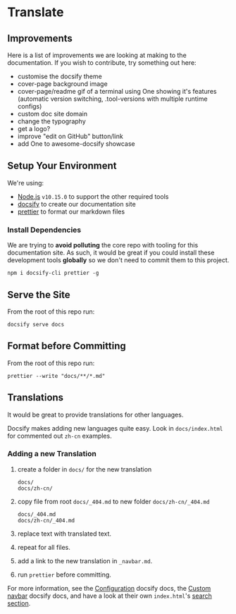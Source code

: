 # Translate

## Improvements

Here is a list of improvements we are looking at making to the documentation. If you wish to contribute, try something out here:

- customise the docsify theme
- cover-page background image
- cover-page/readme gif of a terminal using One showing it's features (automatic version switching, .tool-versions with multiple runtime configs)
- custom doc site domain
- change the typography
- get a logo?
- improve "edit on GitHub" button/link
- add One to awesome-docsify showcase

## Setup Your Environment

We're using:

- [Node.js](https://github.com/One-Language/One-nodejs) `v10.15.0` to support the other required tools
- [docsify](https://docsify.js.org/#/) to create our documentation site
- [prettier](https://prettier.io/) to format our markdown files

### Install Dependencies

We are trying to **avoid polluting** the core repo with tooling for this documentation site. As such, it would be great if you could install these development tools **globally** so we don't need to commit them to this project.

```shell
npm i docsify-cli prettier -g
```

## Serve the Site

From the root of this repo run:

```shell
docsify serve docs
```

## Format before Committing

From the root of this repo run:

```shell
prettier --write "docs/**/*.md"
```

## Translations

It would be great to provide translations for other languages.

Docsify makes adding new languages quite easy. Look in `docs/index.html` for commented out `zh-cn` examples.

### Adding a new Translation

1. create a folder in `docs/` for the new translation

   ```
   docs/
   docs/zh-cn/
   ```

2. copy file from root `docs/_404.md` to new folder `docs/zh-cn/_404.md`

   ```
   docs/_404.md
   docs/zh-cn/_404.md
   ```

3. replace text with translated text.
4. repeat for all files.
5. add a link to the new translation in `_navbar.md`.
6. run `prettier` before committing.

For more information, see the [Configuration](https://docsify.js.org/#/configuration) docsify docs, the [Custom navbar](https://docsify.js.org/#/custom-navbar) docsify docs, and have a look at their own `index.html`'s [search section](https://github.com/docsifyjs/docsify/blob/6ac7bace213145cb655e9a5e9e209384db08e5f9/docs/index.html#L48).
